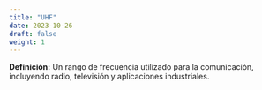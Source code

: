 ```yaml
---
title: "UHF"
date: 2023-10-26
draft: false
weight: 1
---
```


**Definición:** Un rango de frecuencia utilizado para la comunicación, incluyendo radio, televisión y aplicaciones industriales.

